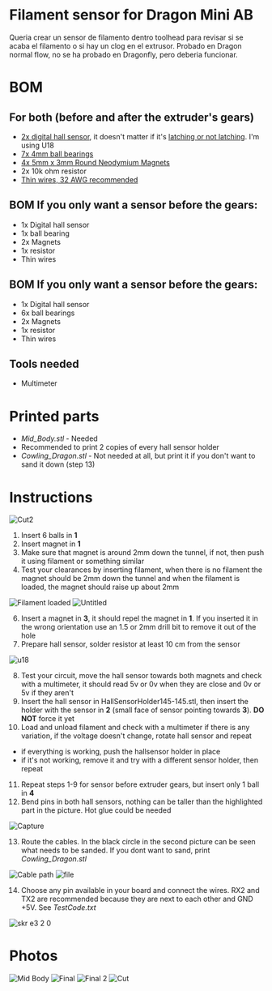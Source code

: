 # Filament sensor for Dragon Mini AB
Queria crear un sensor de filamento dentro toolhead para revisar si se acaba el filamento o si hay un clog en el extrusor. Probado en Dragon normal flow, no se ha probado en Dragonfly, pero deberia funcionar.

# BOM
## For both (before and after the extruder's gears)
- [2x digital hall sensor](http://aliexpress.com/item/32312432947.html), it doesn't matter if it's [latching or not latching](https://maker.pro/arduino/tutorial/how-to-use-a-hall-effect-sensor-with-arduino). I'm using U18
- [7x 4mm ball bearings](http://www.aliexpress.com/item/1005002383413769.html)
- [4x 5mm x 3mm Round Neodymium Magnets](https://www.aliexpress.com/item/1005002226737225.html)
- 2x 10k ohm resistor
- [Thin wires, 32 AWG recommended](https://www.aliexpress.com/item/32882386535.html)

## BOM If you only want a sensor before the gears:
- 1x Digital hall sensor
- 1x ball bearing
- 2x Magnets
- 1x resistor
- Thin wires

## BOM If you only want a sensor before the gears:
- 1x Digital hall sensor
- 6x ball bearings
- 2x Magnets
- 1x resistor
- Thin wires

## Tools needed
- Multimeter

# Printed parts
- _Mid_Body.stl_ - Needed
- Recommended to print 2 copies of every hall sensor holder
- _Cowling_Dragon.stl_ - Not needed at all, but print it if you don't want to sand it down (step 13)

# Instructions
![Cut2](https://user-images.githubusercontent.com/67475249/132077526-349f1146-a096-41ef-b85d-1fae97070d25.png)
1. Insert 6 balls in **1**
2. Insert magnet in **1**
3. Make sure that magnet is around 2mm down the tunnel, if not, then push it using filament or something similar
4. Test your clearances by inserting filament, when there is no filament the magnet should be 2mm down the tunnel and when the filament is loaded, the magnet should raise up about 2mm

![Filament loaded](https://user-images.githubusercontent.com/67475249/132095333-1b69d459-0445-4db0-bcaa-d3d98d68a5bc.PNG)
![Untitled](https://user-images.githubusercontent.com/67475249/132095385-33e1fe7b-fb2e-4527-8164-fc9859a71c98.png)

6. Insert a magnet in **3**, it should repel the magnet in **1**. If you inserted it in the wrong orientation use an 1.5 or 2mm drill bit to remove it out of the hole
7. Prepare hall sensor, solder resistor at least 10 cm from the sensor

 ![u18](https://user-images.githubusercontent.com/67475249/132078144-125efee8-cbf2-4fad-b4a4-a07cc85edf7b.PNG)
 
8. Test your circuit, move the hall sensor towards both magnets and check with a multimeter, it should read 5v or 0v when they are close and 0v or 5v if they aren't 
9. Insert the hall sensor in HallSensorHolder145-145.stl, then insert the holder with the sensor in **2** (small face of sensor pointing towards **3**). **DO NOT** force it yet
10. Load and unload filament and check with a multimeter if there is any variation, if the voltage doesn't change, rotate hall sensor and repeat
   * if everything is working, push the hallsensor holder in place
   * if it's not working, remove it and try with a different sensor holder, then repeat
11. Repeat steps 1-9 for sensor before extruder gears, but insert only 1 ball in **4**
12. Bend pins in both hall sensors, nothing can be taller than the highlighted part in the picture. Hot glue could be needed

![Capture](https://user-images.githubusercontent.com/67475249/132079892-3765e3a6-2719-4336-a23c-b147f8357271.PNG)

13. Route the cables. In the black circle in the second picture can be seen what needs to be sanded. If you dont want to sand, print _Cowling_Dragon.stl_

![Cable path](https://user-images.githubusercontent.com/67475249/132078872-913ee597-7d4d-4c8c-8d2f-637c7ced4135.jpeg)
![file](https://user-images.githubusercontent.com/67475249/132079048-aeaa3e7a-c9e1-4481-bddb-add37ee8c292.PNG)

14. Choose any pin available in your board and connect the wires. RX2 and TX2 are recommended because they are next to each other and GND +5V. See _TestCode.txt_
 
 ![skr e3 2 0](https://user-images.githubusercontent.com/67475249/132079748-d0abf244-5354-479a-8e0c-bf18af6764ff.png)

# Photos
![Mid Body](https://user-images.githubusercontent.com/67475249/131930646-4e525b9a-e959-4d66-a8ba-3105bf5979fa.png)
![Final](https://user-images.githubusercontent.com/67475249/131932295-15f4ab81-08fd-4978-9525-03dfe47383a3.jpeg)
![Final 2](https://user-images.githubusercontent.com/67475249/131932313-80a32543-3dc1-4280-85ae-4797c5f7eb73.jpeg)
![Cut](https://user-images.githubusercontent.com/67475249/131930642-4eed7b00-6c50-4ca0-8c28-58445fdcd040.png)
